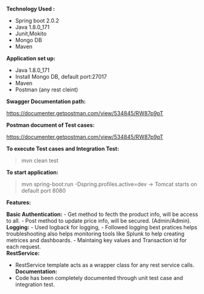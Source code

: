 
**Technology Used :**

 - Spring boot 2.0.2
 - Java 1.8.0_171 
 - Junit,Mokito 
 - Mongo DB 
 - Maven 
 
**Application set up:**

 - Java 1.8.0_171 
 - Install Mongo DB, default port:27017   
 - Maven 
 - Postman (any rest cleint)
 
 
**Swagger Documentation path:**

https://documenter.getpostman.com/view/534845/RW87p9pT

**Postman document of Test cases:**

https://documenter.getpostman.com/view/534845/RW87p9pT
 
**To execute Test cases and Integration Test:**

>mvn clean test

**To start application:**

>mvn spring-boot:run -Dspring.profiles.active=dev -> Tomcat starts on default port 8080

**Features:**

 **Basic Authentication:**
    - Get method to fecth the product info, will be access to all.
    - Post method to update price info, will be secured. (Admin/Admin).
 **Logging:**
    - Used logback for logging, 
    - Followed logging best pratices helps troubleshooting also helps monitoring tools like Splunk to help creating metrices and 		           dashboards.
    - Maintaing key values and Transaction id for each request. <br>
  **RestService:**
   - RestService template acts as a wrapper class for any rest service calls. <br>
  **Documentation:**
   - Code has been completely documented through unit test case and integration test.
 
 
 
 





